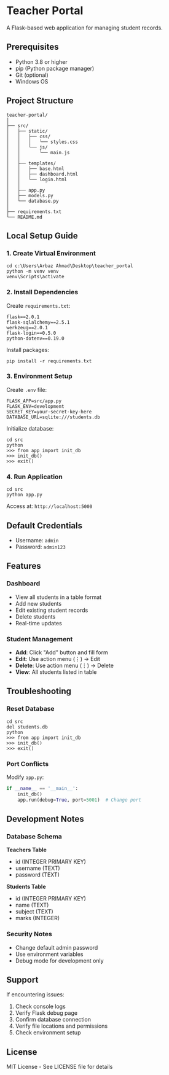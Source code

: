 # Teacher Portal

A Flask-based web application for managing student records.

## Prerequisites

- Python 3.8 or higher
- pip (Python package manager)
- Git (optional)
- Windows OS

## Project Structure

```
teacher-portal/
│
├── src/
│   ├── static/
│   │   ├── css/
│   │   │   └── styles.css
│   │   └── js/
│   │       └── main.js
│   │
│   ├── templates/
│   │   ├── base.html
│   │   ├── dashboard.html
│   │   └── login.html
│   │
│   ├── app.py
│   ├── models.py
│   └── database.py
│
├── requirements.txt
└── README.md
```

## Local Setup Guide

### 1. Create Virtual Environment

```batch
cd c:\Users\Arbaz Ahmad\Desktop\teacher_portal
python -m venv venv
venv\Scripts\activate
```

### 2. Install Dependencies

Create `requirements.txt`:
```text
flask==2.0.1
flask-sqlalchemy==2.5.1
werkzeug==2.0.1
flask-login==0.5.0
python-dotenv==0.19.0
```

Install packages:
```batch
pip install -r requirements.txt
```

### 3. Environment Setup

Create `.env` file:
```text
FLASK_APP=src/app.py
FLASK_ENV=development
SECRET_KEY=your-secret-key-here
DATABASE_URL=sqlite:///students.db
```

Initialize database:
```batch
cd src
python
>>> from app import init_db
>>> init_db()
>>> exit()
```

### 4. Run Application
```batch
cd src
python app.py
```

Access at: `http://localhost:5000`

## Default Credentials
- Username: `admin`
- Password: `admin123`

## Features

### Dashboard
- View all students in a table format
- Add new students
- Edit existing student records
- Delete students
- Real-time updates

### Student Management
- **Add**: Click "Add" button and fill form
- **Edit**: Use action menu (⋮) → Edit
- **Delete**: Use action menu (⋮) → Delete
- **View**: All students listed in table

## Troubleshooting

### Reset Database
```batch
cd src
del students.db
python
>>> from app import init_db
>>> init_db()
>>> exit()
```

### Port Conflicts
Modify `app.py`:
```python
if __name__ == '__main__':
    init_db()
    app.run(debug=True, port=5001)  # Change port
```

## Development Notes

### Database Schema

**Teachers Table**
- id (INTEGER PRIMARY KEY)
- username (TEXT)
- password (TEXT)

**Students Table**
- id (INTEGER PRIMARY KEY)
- name (TEXT)
- subject (TEXT)
- marks (INTEGER)

### Security Notes
- Change default admin password
- Use environment variables
- Debug mode for development only

## Support

If encountering issues:
1. Check console logs
2. Verify Flask debug page
3. Confirm database connection
4. Verify file locations and permissions
5. Check environment setup

## License

MIT License - See LICENSE file for details